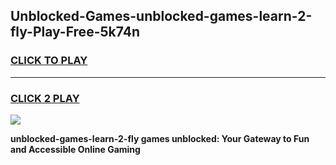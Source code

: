 
## Unblocked-Games-unblocked-games-learn-2-fly-Play-Free-5k74n
<h3>
<a href="https://premium76.site?title=unblocked-games-learn-2-fly&ref=17A">CLICK TO PLAY</a></h3>
<hr>

<h3>
<a href="https://premium76.site?title=unblocked-games-learn-2-fly&ref=17A">CLICK 2 PLAY</a>
  
</h3>

<a href="https://premium76.site?title=unblocked-games-learn-2-fly&ref=17A"><img src="https://clearcache.store/games.png"></a>


**unblocked-games-learn-2-fly games unblocked: Your Gateway to Fun and Accessible Online Gaming**
